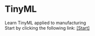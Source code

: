 # TinyML
Learn TinyML applied to manufacturing<br>
Start by clicking the following link: [[Start]](https://colab.research.google.com/github/hewp84/tinyml/blob/main/Index.ipynb)
